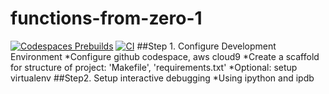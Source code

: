 # functions-from-zero-1
[![Codespaces Prebuilds](https://github.com/jithsg/functions-from-zero-1/actions/workflows/codespaces/create_codespaces_prebuilds/badge.svg)](https://github.com/jithsg/functions-from-zero-1/actions/workflows/codespaces/create_codespaces_prebuilds)
[![CI](https://github.com/jithsg/functions-from-zero-1/actions/workflows/main.yml/badge.svg)](https://github.com/jithsg/functions-from-zero-1/actions/workflows/main.yml)
##Step 1. Configure Development Environment
*Configure github codespace, aws cloud9
*Create a scaffold for structure of project: 'Makefile', 'requirements.txt'
*Optional: setup virtualenv
##Step2. Setup interactive debugging
*Using ipython and ipdb
